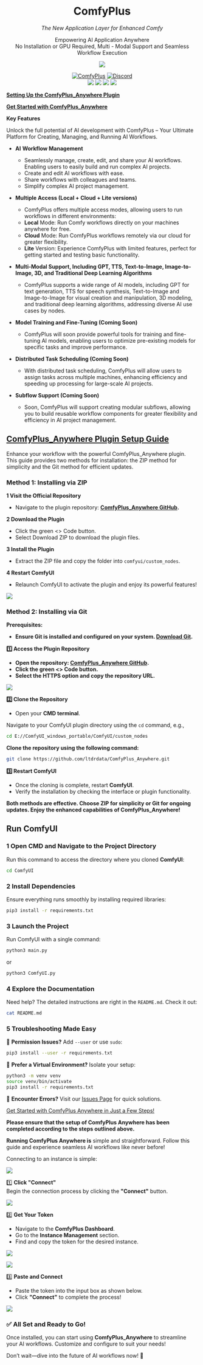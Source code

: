 <div align="center">

# **ComfyPlus**

*The New Application Layer for Enhanced Comfy*

Empowering AI Application Anywhere  
No Installation or GPU Required, Multi \- Modal Support and Seamless Workflow Execution 

![](/images/image110.jpg)

[![ComfyPlus][website-shield]][website-url]
[![Discord][discord-shield]][discord-url]
<br>
[![][github-release-shield]][github-release-link]
[![][github-release-date-shield]][github-release-link]
[![][github-downloads-shield]][github-downloads-link]
[![][github-downloads-latest-shield]][github-downloads-link]

[matrix-shield]: https://img.shields.io/badge/Matrix-000000?style=flat&logo=matrix&logoColor=white
[matrix-url]: https://app.element.io/#/room/%23comfyui_space%3Amatrix.org
[website-shield]: https://img.shields.io/badge/ComfyPlus-blue?style=flat
[website-url]: https://comfyplus.run

[discord-shield]: https://img.shields.io/badge/dynamic/json?url=https%3A%2F%2Fdiscord.com%2Fapi%2Finvites%2FGhXU7sfXvE%3Fwith_counts%3Dtrue&query=%24.approximate_member_count&logo=discord&logoColor=white&label=Discord&color=green&suffix=%20total
[discord-url]: https://discord.com/invite/GhXU7sfXvE

[github-release-shield]: https://img.shields.io/github/v/release/ComfyPlus/ComfyPlus_Anywhere?style=flat&sort=semver
[github-release-link]: https://github.com/ComfyPlus/ComfyPlus_Anywhere/releases
[github-release-date-shield]: https://img.shields.io/github/release-date/ComfyPlus/ComfyPlus_Anywhere?style=flat
[github-downloads-shield]: https://img.shields.io/github/downloads/ComfyPlus/ComfyPlus_Anywhere/total?style=flat
[github-downloads-latest-shield]: https://img.shields.io/github/downloads/ComfyPlus/ComfyPlus_Anywhere/latest/total?style=flat&label=downloads%40latest
[github-downloads-link]: https://github.com/ComfyPlus/ComfyPlus_Anywhere/releases
</div>

**[Setting Up the ComfyPlus\_Anywhere Plugin](docs/setup.md)**

**[Get Started with ComfyPlus\_Anywhere](docs/start.md)**

**Key Features**  

Unlock the full potential of AI development with ComfyPlus – Your Ultimate Platform for Creating, Managing, and Running AI Workflows.

* **AI** **Workflow Management**  
  - Seamlessly manage, create, edit, and share your AI workflows. Enabling users to easily build and run complex AI projects.  
  - Create and edit AI workflows with ease.  
  - Share workflows with colleagues and teams.  
  - Simplify complex AI project management.

* **Multiple Access (Local \+ Cloud \+ Lite versions)**  
  - ComfyPlus offers multiple access modes, allowing users to run workflows in different environments:  
  - **Local** Mode: Run Comfy workflows directly on your machines anywhere for free.  
  - **Cloud** Mode: Run ComfyPlus workflows remotely via our cloud for greater flexibility.  
  - **Lite** Version: Experience ComfyPlus with limited features, perfect for getting started and testing basic functionality.  
       
* **Multi-Modal Support, Including GPT, TTS, Text-to-Image, Image-to-Image, 3D, and Traditional Deep Learning Algorithms**  
  - ComfyPlus supports a wide range of AI models, including GPT for text generation, TTS for speech synthesis, Text-to-Image and Image-to-Image for visual creation and manipulation, 3D modeling, and traditional deep learning algorithms, addressing diverse AI use cases by nodes.

* **Model Training and Fine-Tuning (Coming Soon)**  
  - ComfyPlus will soon provide powerful tools for training and fine-tuning AI models, enabling users to optimize pre-existing models for specific tasks and improve performance.

* **Distributed Task Scheduling (Coming Soon)**  
  - With distributed task scheduling, ComfyPlus will allow users to assign tasks across multiple machines, enhancing efficiency and speeding up processing for large-scale AI projects.

* **Subflow Support (Coming Soon)**  
  - Soon, ComfyPlus will support creating modular subflows, allowing you to build reusable workflow components for greater flexibility and efficiency in AI project management.

## **[ComfyPlus\_Anywhere Plugin Setup Guide](docs/setup.md)**

Enhance your workflow with the powerful ComfyPlus\_Anywhere plugin. This guide provides two methods for installation: the ZIP method for simplicity and the Git method for efficient updates.

### **Method 1: Installing via ZIP**

**1️ Visit the Official Repository**

* Navigate to the plugin repository: **[ComfyPlus\_Anywhere GitHub](https://github.com/ComfyPlus/ComfyPlus_Anywhere).**

**2️ Download the Plugin**

* Click the green \<\> Code button.  
* Select Download ZIP to download the plugin files.

**3️ Install the Plugin**

* Extract the ZIP file and copy the folder into `comfyui/custom_nodes`.

**4️ Restart ComfyUI**

* Relaunch ComfyUI to activate the plugin and enjoy its powerful features\!

![](/images/image112.png)

### **Method 2: Installing via Git**

**Prerequisites:**

* **Ensure Git is installed and configured on your system. [Download Git](https://git-scm.com/).**

**1️⃣ Access the Plugin Repository**

* **Open the repository: [ComfyPlus\_Anywhere GitHub](https://github.com/ComfyPlus/ComfyPlus_Anywhere).**  
* **Click the green \<\> Code button.**  
* **Select the HTTPS option and copy the repository URL.**

![](/images/image114.png)


**2️⃣ Clone the Repository**

* Open your **CMD terminal**.

Navigate to your ComfyUI plugin directory using the `cd` command, e.g.,

```bash
cd E://ComfyUI_windows_portable/ComfyUI/custom_nodes
```

**Clone the repository using the following command:**  

```bash
git clone https://github.com/ltdrdata/ComfyPlus_Anywhere.git
```

**3️⃣ Restart ComfyUI**

* Once the cloning is complete, restart **ComfyUI**.  
* Verify the installation by checking the interface or plugin functionality.

**Both methods are effective. Choose ZIP for simplicity or Git for ongoing updates. Enjoy the enhanced capabilities of ComfyPlus\_Anywhere\!**

## **Run ComfyUI**

### **1️ Open CMD and Navigate to the Project Directory**

Run this command to access the directory where you cloned **ComfyUI**:

```bash
cd ComfyUI
```

### **2️ Install Dependencies**

Ensure everything runs smoothly by installing required libraries:

```bash
pip3 install -r requirements.txt
```

### **3️ Launch the Project**

Run ComfyUI with a single command:

```bash
python3 main.py
```

or 

```bash
python3 ComfyUI.py
```

### **4️ Explore the Documentation**

Need help? The detailed instructions are right in the `README.md`. Check it out:

```bash
cat README.md
```

### **5️ Troubleshooting Made Easy**

🌟 **Permission Issues?** Add `--user` or use `sudo`:

```bash
pip3 install --user -r requirements.txt
```

🌟 **Prefer a Virtual Environment?** Isolate your setup:

```bash
python3 -m venv venv
source venv/bin/activate
pip3 install -r requirements.txt
```

🌟 **Encounter Errors?** Visit our [Issues Page](https://github.com/comfyanonymous/ComfyUI/issues) for quick solutions.

[Get Started with ComfyPlus Anywhere in Just a Few Steps\!](docs/start.md)

**Please ensure that the setup of ComfyPlus Anywhere has been completed according to the steps outlined above.**

**Running ComfyPlus Anywhere is** simple and straightforward. Follow this guide and experience seamless AI workflows like never before\!

Connecting to an instance is simple:

![](/images/image113.png)

1️⃣ **Click "Connect"**  
Begin the connection process by clicking the **"Connect"** button.

![](/images/image111.png)

2️⃣ **Get Your Token**

* Navigate to the **ComfyPlus Dashboard**.  
* Go to the **Instance Management** section.  
* Find and copy the token for the desired instance.

![](/images/image116.png)

![](/images/image117.png)

3️⃣ **Paste and Connect**

* Paste the token into the input box as shown below.  
* Click **"Connect"** to complete the process\!

![](/images/image118.png)

### **✅ All Set and Ready to Go\!**

Once installed, you can start using **ComfyPlus\_Anywhere** to streamline your AI workflows. Customize and configure to suit your needs\!

Don’t wait—dive into the future of AI workflows now\! 🚀
